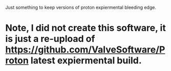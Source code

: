 Just something to keep versions of proton expiermental bleeding edge.

# Note, I did not create this software, it is just a re-upload of https://github.com/ValveSoftware/Proton latest expiermental build.
